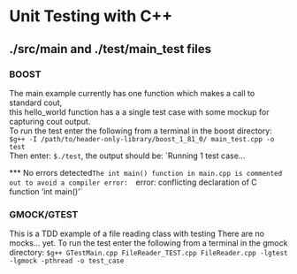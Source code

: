 # Unit Testing with C++
## ./src/main and ./test/main_test files
### BOOST
The main example currently has one function which makes a call to standard cout,  
this hello_world function has a a single test case with some mockup for capturing cout output.  
To run the test enter the following from a terminal in the boost directory:
`$g++ -I /path/to/header-only-library/boost_1_81_0/ main_test.cpp -o test`  
Then enter: `$./test`, the output should be:
`Running 1 test case...  

*** No errors detected`
The int main() function in main.cpp is commented out to avoid a compiler error:  
`error: conflicting declaration of C function ‘int main()’`
### GMOCK/GTEST
This is a TDD example of a file reading class with testing
There are no mocks... yet.
To run the test enter the following from a terminal in the gmock directory:
`$g++ GTestMain.cpp FileReader_TEST.cpp FileReader.cpp -lgtest -lgmock -pthread -o test_case`  
